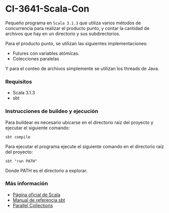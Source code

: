 # CI-3641-Scala-Con
Pequeño programa en `Scala 3.1.3` que utiliza varios métodos de concurrencia 
para realizar el producto punto, y contar la cantidad de archivos que hay en un
directorio y sus subdirectorios.

Para el producto punto, se utilizan las siguientes implementaciones:
- Futures con variables atómicas.
- Colecciones paralelas

Y para el conteo de archivos simplemente se utilizan los threads de Java.

### Requisitos
- Scala 3.1.3
- sbt

### Instrucciones de buildeo y ejecución
Para buildear es necesario ubicarse en el directorio raíz del proyecto y ejecutar
el siguiente comando:

	sbt compile

Para ejecutar el programa ejecute el siguiente comando en el directorio raíz del 
proyecto:

	sbt "run PATH"

Donde PATH es el directorio a explorar.

### Más información
- [Página oficial de Scala](https://www.scala-lang.org/ "Página oficial de Scala")
- [Manual de referencia sbt](https://www.scala-sbt.org/1.x/docs/index.html "Manual de referencia sbt")
- [Parallel Collections](https://docs.scala-lang.org/overviews/parallel-collections/overview.html "Parallel Collections")
